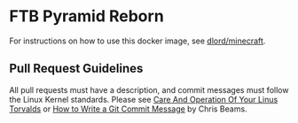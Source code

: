 # FTB Pyramid Reborn

For instructions on how to use this docker image, see [dlord/minecraft][].

## Pull Request Guidelines

All pull requests must have a description, and commit messages must follow
the Linux Kernel standards. Please see [Care And Operation Of Your Linus Torvalds][]
or [How to Write a Git Commit Message][] by Chris Beams.


[Care And Operation Of Your Linus Torvalds]: https://www.kernel.org/doc/Documentation/SubmittingPatches
[How to Write a Git Commit Message]: http://chris.beams.io/posts/git-commit/

[dlord/minecraft]: https://hub.docker.com/r/dlord/minecraft/
